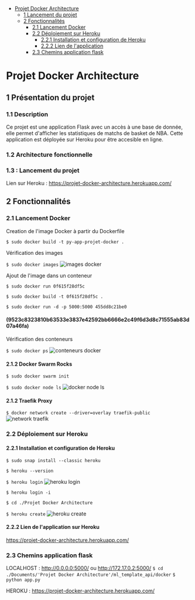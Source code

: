 - [Projet Docker Architecture](#projet-docker-architecture)
  - [1 Lancement du projet](#1-lancement-du-projet)
  - [2 Fonctionnalités](#2-fonctionnalités)
    - [2.1 Lancement Docker](#21-lancement-docker)
    - [2.2 Déploiement sur Heroku](#22-déploiement-sur-heroku)
      - [2.2.1 Installation et configuration de Heroku](#221-installation-et-configuration-de-heroku)
      - [2.2.2 Lien de l'application](#222-lien-de-lapplication)
    - [2.3 Chemins application flask](#23-chemins-application-flask)

# Projet Docker Architecture

## 1 Présentation du projet
### 1.1 Description
Ce projet est une application Flask avec un accès à une base de donnée, elle permet d'afficher les statistiques de matchs de basket de NBA.
Cette application est déployée sur Heroku pour être accesible en ligne.

### 1.2 Architecture fonctionnelle

### 1.3 : Lancement du projet
Lien sur Heroku : https://projet-docker-architecture.herokuapp.com/

## 2 Fonctionnalités

### 2.1 Lancement Docker

Creation de l'image Docker à partir du Dockerfile

`$ sudo docker build -t py-app-projet-docker .`

Vérification des images

`$ sudo docker images`
![images docker](https://user-images.githubusercontent.com/58144828/132645427-fbe84cfa-8607-4959-b43e-12175eabb5c3.PNG)

Ajout de l'image dans un conteneur

`$ sudo docker run 0f615f28df5c`

`$ sudo docker build -t 0f615f28df5c .`

`$ sudo docker run -d -p 5000:5000 455dd8c21be0`

#### (9523c8323810b63533e3837e42592bb6666e2c49f6d3d8c71555ab83d07a46fa)

Vérification des conteneurs 

`$ sudo docker ps`
![conteneurs docker](https://user-images.githubusercontent.com/58144828/132645736-ce2c7d88-c4ec-4948-ba90-b0eb9d783db2.PNG)

#### 2.1.2  Docker Swarm Rocks
`$ sudo docker swarm init`

`$ sudo docker node ls`
![docker node ls](https://user-images.githubusercontent.com/58144828/132645994-109b181f-2ca7-437a-b8e5-21342cb447d3.PNG)

#### 2.1.2  Traefik Proxy
`$ docker network create --driver=overlay traefik-public`
![network traefik](https://user-images.githubusercontent.com/58144828/132645505-38e7e0b4-1c8b-41e9-be50-173fb2958485.PNG)


### 2.2 Déploiement sur Heroku

#### 2.2.1 Installation et configuration de Heroku

`$ sudo snap install --classic heroku`

`$ heroku --version`

`$ heroku login`
![heroku login](https://user-images.githubusercontent.com/58144828/132645791-3b250a20-6a9a-40e4-b530-b862168afd14.PNG)

`$ heroku login -i`

`$ cd ./Projet Docker Architecture`

`$ heroku create`
![heroku create](https://user-images.githubusercontent.com/58144828/132645810-01d08f89-8852-4bd7-a949-740c1eaea513.PNG)

#### 2.2.2 Lien de l'application sur Heroku

<https://projet-docker-architecture.herokuapp.com/>


### 2.3 Chemins application flask

LOCALHOST : http://0.0.0.0:5000/ ou http://172.17.0.2:5000/
`$ cd ./Documents/'Projet Docker Architecture'/ml_template_api/docker`
`$ python app.py`

HEROKU : https://projet-docker-architecture.herokuapp.com/
